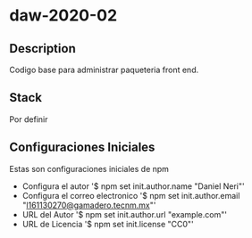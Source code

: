 # daw-2020-02

## Description
Codigo  base para administrar paqueteria front end.

## Stack
Por definir 

## Configuraciones Iniciales
Estas son configuraciones iniciales de npm
- Configura el autor
'$ npm set init.author.name "Daniel Neri"'
- Configura el correo electronico
'$ npm set init.author.email "l161130270@gamadero.tecnm.mx"'
- URL del Autor
'$ npm set init.author.url "example.com"'
- URL de Licencia
'$ npm set init.license "CC0"'
